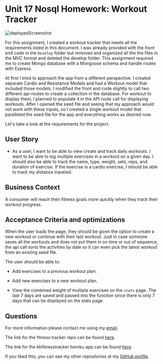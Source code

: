 # Unit 17 Nosql Homework: Workout Tracker

![deployedScreenshot](https://user-images.githubusercontent.com/68077734/99605394-35a56b80-29cd-11eb-8401-51e73b671871.png)

For this assignment, I created a workout tracker that meets all the requirements listed in this document. I was already provided with the front end code in the `Develop` folder but removed and organized all the the files in the MVC format and deleted the develop folder. This assignment required me to create Mongo database with a Mongoose schema and handle routes with Express.

At first I tried to approach the app from a different perspective.  I created separate Cardio and Resistance Models and had a Workout model that included those models.  I modified the front end code slightly to call two different api-routes to create a collection in the database.  For workout to display them, I planned to populate it in the API route call for displaying workouts.  After I opened the seed file and seeing that my approach would not work with these inputs, so I created a single workout model that paralleled the seed file for the app and everything works as desired now.  

Let's take a look at the requirements for the project. 

## User Story

* As a user, I want to be able to view create and track daily workouts. I want to be able to log multiple exercises in a workout on a given day. I should also be able to track the name, type, weight, sets, reps, and duration of exercise. If the exercise is a cardio exercise, I should be able to track my distance traveled.

## Business Context

A consumer will reach their fitness goals more quickly when they track their workout progress.


## Acceptance Criteria and optimizations

When the user loads the page, they should be given the option to create a new workout or continue with their last workout.  Just in case someone saves all the workouts and does not put them in on time or out of sequence, the api call sorts the activities by date so it can even pick the latest workout from an existing seed file.  

The user should be able to:

  * Add exercises to a previous workout plan.

  * Add new exercises to a new workout plan.

  * View the combined weight of multiple exercises on the `stats` page.  The last 7 days are saved and passed into the function since there is only 7 days that can be displayed     on the stats page.  

## Questions

For more information please contact me using my [email](keremukaraman@gmail.com).

The link for the fitness tracker repo can be found [here](https://github.com/KKaraman/KKfitnessTracker).

The link for the kkfitnesstracker heroku app can be found [here](https://kkfitnesstracker.herokuapp.com/).

If you liked this, you can see my other repositories at my [GitHub profile](https://github.com/KKaraman).
